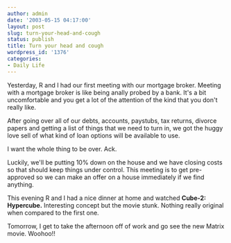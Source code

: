 ```yaml
---
author: admin
date: '2003-05-15 04:17:00'
layout: post
slug: turn-your-head-and-cough
status: publish
title: Turn your head and cough
wordpress_id: '1376'
categories:
- Daily Life
---
```

Yesterday, R and I had our first meeting with our mortgage broker. Meeting with a mortgage broker is like being anally probed by a bank. It&apos;s a bit uncomfortable and you get a lot of the attention of the kind that you don&apos;t really like.

After going over all of our debts, accounts, paystubs, tax returns, divorce papers and getting a list of things that we need to turn in, we got the huggy love sell of what kind of loan options will be available to use.

I want the whole thing to be over. Ack.

Luckily, we&apos;ll be putting 10% down on the house and we have closing costs so that should keep things under control. This meeting is to get pre-approved so we can make an offer on a house immediately if we find anything.

This evening R and I had a nice dinner at home and watched <b>Cube-2: Hypercube.</b> Interesting concept but the movie stunk. Nothing really original when compared to the first one.

Tomorrow, I get to take the afternoon off of work and go see the new Matrix movie. Woohoo!!

